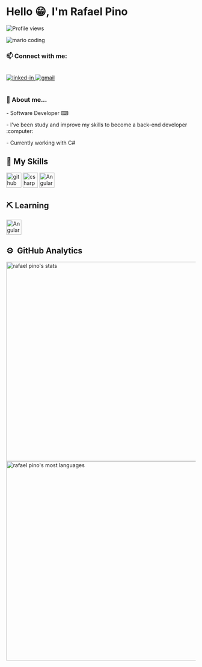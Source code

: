 <h1 align="left">Hello 😁, I'm Rafael Pino</h1>
<p align="left"> <img src="https://komarev.com/ghpvc/?username=rafaeldsmp&color=yellow" alt="Profile views"/> </p>
<div>
  <img
    src="https://i.imgur.com/1ZvVkDc.gif" 
    alt="mario coding"/>
</div>

<div>
  <h3>
    📫 Connect with me:
  </h3>
  <br />
  <a href="https://www.linkedin.com/in/rafael-pino-739442a3/">
    <img 
      src="https://img.shields.io/badge/Linkedin-0077B5?style=for-the-badge&amp;logo=LinkedIn&amp;logoColor=white" 
      alt="linked-in">
  </a>
  <a href="mailto:rafaeltsd@gmail.com">
    <img 
      src="https://img.shields.io/badge/Gmail-D14836?style=for-the-badge&amp;logo=Gmail&amp;logoColor=white" alt="gmail">
  </a>
  
</div>

<br>

<h3> 📁 About me...</h3>
<div>
  <p>- Software Developer ⌨ </p>
  <p>- I've been study and improve my skills to become a back-end developer :computer: 
  <p>- Currently working with C#</p>
</div>

## 🧠 My Skills
<div>
<img src="https://cdn.icon-icons.com/icons2/936/PNG/512/github-logo_icon-icons.com_73546.png" alt="github" width="40" height="40" style="max-width:100%;" />
<img src="https://cdn.jsdelivr.net/gh/devicons/devicon/icons/csharp/csharp-original.svg" alt="csharp" width="40" height="40" style="max-width:100%" />
<img src="https://cdn.jsdelivr.net/gh/devicons/devicon/icons/microsoftsqlserver/microsoftsqlserver-plain-wordmark.svg" alt="Angular" width="40" height="40" style="max-width:100%;"FiTwitter fill="white" stroke="none" />  
</div>

## ⛏ Learning
<div>
<img src="https://cdn.jsdelivr.net/gh/devicons/devicon/icons/angularjs/angularjs-original.svg" alt="Angular" width="40" height="40" style="max-width:100%;" />
</div>


## ⚙️ &nbsp;GitHub Analytics

<p align="left">
<img width="530em" src="https://github-readme-stats.vercel.app/api?username=rafaeldsmp&show_icons=true&theme=vision-friendly-dark" alt="rafael pino's stats"/>
<img width="530em" src="https://github-readme-stats.vercel.app/api/top-langs/?username=rafaeldsmp&layout=compact&theme=vision-friendly-dark" alt="rafael pino's most languages"/>
</p>
